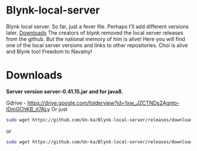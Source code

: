 # Blynk-local-server
Blynk local server. So far, just a fever file. Perhaps I'll add different versions later.
[Downloads](#download)
The creators of blynk removed the local server releases from the github.  But the national memory of him is alive!  Here you will find one of the local server versions and links to other repositories.  Choi is alive and Blynk too!  Freedom to Navalny!
# Downloads
**Server version server-0.41.15.jar and for java8.**

Gdrive - https://drive.google.com/folderview?id=1xw_JZCTNDs2Agnto-IDmGChKB_it7ALy
Or just
```bash
sudo wget https://github.com/Un-ka/Blynk-local-server/releases/download/v0.41.15/server-0.41.15-java8.jar
```
or
```bash
sudo wget https://github.com/Un-ka/Blynk-local-server/releases/download/v0.41.15/server-0.41.15.jar
```
